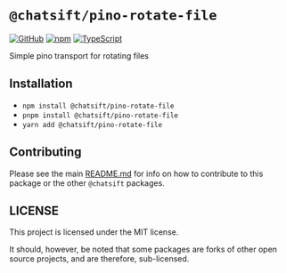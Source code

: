 # `@chatsift/pino-rotate-file`

[![GitHub](https://img.shields.io/badge/License-GNU%20AGPLv3-yellow.svg)](https://github.com/chatsift/automoderator/blob/main/LICENSE)
[![npm](https://img.shields.io/npm/v/@chatsift/pino-rotate-file?color=crimson&logo=npm)](https://www.npmjs.com/package/@chatsift/pino-rotate-file)
[![TypeScript](https://github.com/chatsift/automoderator/actions/workflows/test.yml/badge.svg)](https://github.com/chatsift/automoderator/actions/workflows/test.yml)

Simple pino transport for rotating files

## Installation

- `npm install @chatsift/pino-rotate-file`
- `pnpm install @chatsift/pino-rotate-file`
- `yarn add @chatsift/pino-rotate-file`

## Contributing

Please see the main [README.md](https://github.com/chatsift/automoderator) for info on how to contribute to this package or the other `@chatsift` packages.

## LICENSE

This project is licensed under the MIT license.

It should, however, be noted that some packages are forks of other open source projects, and are therefore, sub-licensed.
